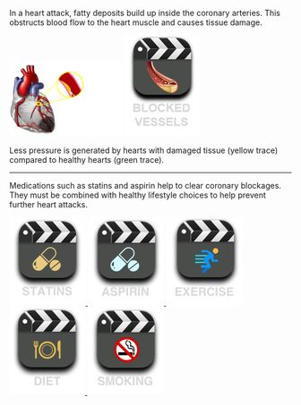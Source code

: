 In a heart attack, fatty deposits build up inside the coronary arteries. This obstructs blood flow to the heart muscle and causes tissue damage.

![moderate](/img/coronary-block-moderate.png) 
<a href="#video-div" data-play="video">
  <img id="blocked" src="/img/blockage.png" class="video-icon-tall"/>
</a>

Less pressure is generated by hearts with damaged tissue (yellow trace) compared to healthy hearts (green trace).

---
Medications such as statins and aspirin help to clear coronary blockages. They must be combined with healthy lifestyle choices to help prevent further heart attacks.

<a href="#video-div" data-play="video">
  <img id="statin" src="/img/statin.png" class="video-icon"/>
</a>
<a href="#video-div" data-play="video">
  <img id="aspirin" src="/img/aspirin.png" class="video-icon"/>
</a>
<a href="#video-div" data-play="video">
  <img id="exercise" src="/img/exercise.png" class="video-icon"/>
</a>
<a href="#video-div" data-play="video">
  <img id="diet" src="/img/diet.png" class="video-icon"/>
</a>
<a href="#video-div" data-play="video">
  <img id="smoking" src="/img/smoking.png" class="video-icon"/>
</a>
